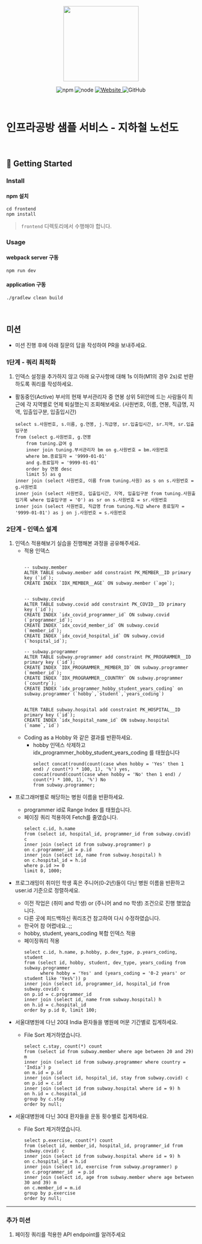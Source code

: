 <p align="center">
    <img width="200px;" src="https://raw.githubusercontent.com/woowacourse/atdd-subway-admin-frontend/master/images/main_logo.png"/>
</p>
<p align="center">
  <img alt="npm" src="https://img.shields.io/badge/npm-%3E%3D%205.5.0-blue">
  <img alt="node" src="https://img.shields.io/badge/node-%3E%3D%209.3.0-blue">
  <a href="https://edu.nextstep.camp/c/R89PYi5H" alt="nextstep atdd">
    <img alt="Website" src="https://img.shields.io/website?url=https%3A%2F%2Fedu.nextstep.camp%2Fc%2FR89PYi5H">
  </a>
  <img alt="GitHub" src="https://img.shields.io/github/license/next-step/atdd-subway-service">
</p>

<br>

# 인프라공방 샘플 서비스 - 지하철 노선도

<br>

## 🚀 Getting Started

### Install
#### npm 설치
```
cd frontend
npm install
```
> `frontend` 디렉토리에서 수행해야 합니다.

### Usage
#### webpack server 구동
```
npm run dev
```
#### application 구동
```
./gradlew clean build
```
<br>

## 미션

* 미션 진행 후에 아래 질문의 답을 작성하여 PR을 보내주세요.

### 1단계 - 쿼리 최적화

1. 인덱스 설정을 추가하지 않고 아래 요구사항에 대해 1s 이하(M1의 경우 2s)로 반환하도록 쿼리를 작성하세요.

- 활동중인(Active) 부서의 현재 부서관리자 중 연봉 상위 5위안에 드는 사람들이 최근에 각 지역별로 언제 퇴실했는지 조회해보세요. (사원번호, 이름, 연봉, 직급명, 지역, 입출입구분, 입출입시간)
    ```
  select s.사원번호, s.이름, g.연봉, j.직급명, sr.입출입시간, sr.지역, sr.입출입구분
  from (select g.사원번호, g.연봉
        from tuning.급여 g
        inner join tuning.부서관리자 bm on g.사원번호 = bm.사원번호
        where bm.종료일자 = '9999-01-01'
        and g.종료일자 = '9999-01-01'
        order by 연봉 desc
        limit 5) as g
  inner join (select 사원번호, 이름 from tuning.사원) as s on s.사원번호 = g.사원번호
  inner join (select 사원번호, 입출입시간, 지역, 입출입구분 from tuning.사원출입기록 where 입출입구분 = 'O') as sr on s.사원번호 = sr.사원번호
  inner join (select 사원번호, 직급명 from tuning.직급 where 종료일자 = '9999-01-01') as j on j.사원번호 = s.사원번호
    ```
### 2단계 - 인덱스 설계

1. 인덱스 적용해보기 실습을 진행해본 과정을 공유해주세요.
   - 적용 인덱스
     ```
     
     -- subway.member
     ALTER TABLE subway.member add constraint PK_MEMBER__ID primary key (`id`);
     CREATE INDEX `IDX_MEMBER__AGE` ON subway.member (`age`);
     
     
     -- subway.covid     
     ALTER TABLE subway.covid add constraint PK_COVID__ID primary key (`id`);
     CREATE INDEX `idx_covid_programmer_id` ON subway.covid (`programmer_id`);
     CREATE INDEX `idx_covid_member_id` ON subway.covid  (`member_id`);
     CREATE INDEX `idx_covid_hospital_id` ON subway.covid  (`hospital_id`);
  
     -- subway.programmer
     ALTER TABLE subway.programmer add constraint PK_PROGRAMMER__ID primary key (`id`); 
     CREATE INDEX `IDX_PROGRAMMER__MEMBER_ID` ON subway.programmer (`member_id`);
     CREATE INDEX `IDX_PROGRAMMER__COUNTRY` ON subway.programmer (`country`);
     CREATE INDEX `idx_programmer_hobby_student_years_coding` on subway.programmer (`hobby`,`student`,`years_coding`)  
     
  
     ALTER TABLE subway.hospital add constraint PK_HOSPITAL__ID primary key (`id`);
     CREATE INDEX `idx_hospital_name_id` ON subway.hospital (`name`,`id`)
     ```
   - Coding as a Hobby 와 같은 결과를 반환하세요. 
     - hobby 인덱스 삭제하고 idx_programmer_hobby_student_years_coding 를 태웠습니다 
         ```
         select concat(round(count(case when hobby = 'Yes' then 1 end) / count(*) * 100, 1), '%') yes,
         concat(round(count(case when hobby = 'No' then 1 end) / count(*) * 100, 1), '%') No
         from subway.programmer;
         ```
  
- 프로그래머별로 해당하는 병원 이름을 반환하세요.
  - programmer id로 Range Index 를 태웠습니다. 
  - 페이징 쿼리 적용하여 Fetch를 줄였습니다.
    ```
    select c.id, h.name
    from (select id, hospital_id, programmer_id from subway.covid) c     
    inner join (select id from subway.programmer) p
    on c.programmer_id = p.id
    inner join (select id, name from subway.hospital) h 
    on c.hospital_id = h.id
    where p.id >= 0
    limit 0, 1000;
    ```

- 프로그래밍이 취미인 학생 혹은 주니어(0-2년)들이 다닌 병원 이름을 반환하고 user.id 기준으로 정렬하세요.
   - 이전 작업은 (취미 and 학생) or (주니어 and no 학생) 조건으로 진행 했었습니다.
   - 다른 곳에 피드백하신 쿼리조건 참고하여 다시 수정하였습니다.
   - 한국어 참 어렵네요..;;
   - hobby, student, years_coding 복합 인덱스 적용
   - 페이징쿼리 적용
     ```
     select c.id, h.name, p.hobby, p.dev_type, p.years_coding, student
     from (select id, hobby, student, dev_type, years_coding from subway.programmer
           where hobby = 'Yes' and (years_coding = '0-2 years' or student like 'Yes%')) p
     inner join (select id, programmer_id, hospital_id from subway.covid) c
     on p.id = c.programmer_id
     inner join (select id, name from subway.hospital) h
     on h.id = c.hospital_id  
     order by p.id 0, limit 100;
     ```

- 서울대병원에 다닌 20대 India 환자들을 병원에 머문 기간별로 집계하세요.
  - File Sort 제거하였습니다.
      ```
     select c.stay, count(*) count
     from (select id from subway.member where age between 20 and 29)  m
     inner join (select id from subway.programmer where country = 'India') p 
     on m.id = p.id
     inner join (select id, hospital_id, stay from subway.covid) c 
     on p.id = c.id
     inner join (select id from subway.hospital where id = 9) h 
     on h.id = c.hospital_id
     group by c.stay
     order by null;
      ```
  
- 서울대병원에 다닌 30대 환자들을 운동 횟수별로 집계하세요.
  - File Sort 제거하였습니다. 
      ```
    select p.exercise, count(*) count
    from (select id, member_id, hospital_id, programmer_id from subway.covid) c   
    inner join (select id from subway.hospital where id = 9) h
    on c.hospital_id = h.id
    inner join (select id, exercise from subway.programmer) p
    on c.programmer_id  = p.id
    inner join (select id, age from subway.member where age between 30 and 39) m
    on c.member_id = m.id
    group by p.exercise
    order by null;
      ```
---

### 추가 미션

1. 페이징 쿼리를 적용한 API endpoint를 알려주세요
